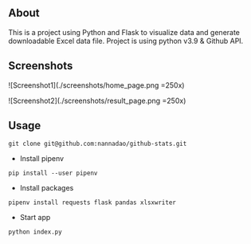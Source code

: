 ## About

This is a project using Python and Flask to visualize data and generate downloadable Excel data file. 
Project is using python v3.9 & Github API.

## Screenshots
![Screenshot1](./screenshots/home_page.png =250x)

![Screenshot2](./screenshots/result_page.png =250x)

## Usage 

`git clone git@github.com:nannadao/github-stats.git`

* Install pipenv

`pip install --user pipenv`

* Install packages

`pipenv install requests flask pandas xlsxwriter`

* Start app

`python index.py`